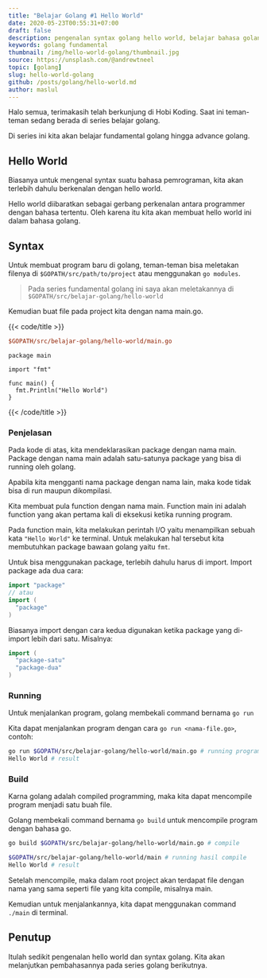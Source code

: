 ```yaml
---
title: "Belajar Golang #1 Hello World"
date: 2020-05-23T00:55:31+07:00
draft: false
description: pengenalan syntax golang hello world, belajar bahasa golang, belajar fundamental golang, belajar golang advance
keywords: golang fundamental
thumbnail: /img/hello-world-golang/thumbnail.jpg
source: https://unsplash.com/@andrewtneel
topic: [golang]
slug: hello-world-golang
github: /posts/golang/hello-world.md
author: maslul
---
```


Halo semua, terimakasih telah berkunjung di Hobi Koding. Saat ini teman-teman sedang berada di series belajar golang.

Di series ini kita akan belajar fundamental golang hingga advance golang.

## Hello World

Biasanya untuk mengenal syntax suatu bahasa pemrograman, kita akan terlebih dahulu berkenalan dengan hello world.

Hello world diibaratkan sebagai gerbang perkenalan antara programmer dengan bahasa tertentu. Oleh karena itu kita akan membuat hello world ini dalam bahasa golang.

## Syntax

Untuk membuat program baru di golang, teman-teman bisa meletakan filenya di `$GOPATH/src/path/to/project` atau menggunakan `go modules`.

>Pada series fundamental golang ini saya akan meletakannya di `$GOPATH/src/belajar-golang/hello-world`

Kemudian buat file pada project kita dengan nama main.go.

{{< code/title >}}

```ini
$GOPATH/src/belajar-golang/hello-world/main.go
```

```golang
package main

import "fmt"

func main() {
  fmt.Println("Hello World")
}
```

{{< /code/title >}}

### Penjelasan

Pada kode di atas, kita mendeklarasikan package dengan nama main. Package dengan nama main adalah satu-satunya package yang bisa di running oleh golang.

Apabila kita mengganti nama package dengan nama lain, maka kode tidak bisa di run maupun dikompilasi.

Kita membuat pula function dengan nama main. Function main ini adalah function yang akan pertama kali di eksekusi ketika running program.

Pada function main, kita melakukan perintah I/O yaitu menampilkan sebuah kata `"Hello World"` ke terminal. Untuk melakukan hal tersebut kita membutuhkan package bawaan golang yaitu `fmt`.

Untuk bisa menggunakan package, terlebih dahulu harus di import. Import package ada dua cara:

```go
import "package"
// atau
import (
  "package"
)
```

Biasanya import dengan cara kedua digunakan ketika package yang di-import lebih dari satu. Misalnya:

```go
import (
  "package-satu"
  "package-dua"
)
```

### Running

Untuk menjalankan program, golang membekali command bernama `go run`

Kita dapat menjalankan program dengan cara `go run <nama-file.go>`, contoh:

```bash
go run $GOPATH/src/belajar-golang/hello-world/main.go # running program
Hello World # result
```

### Build

Karna golang adalah compiled programming, maka kita dapat mencompile program menjadi satu buah file.

Golang membekali command bernama `go build` untuk mencompile program dengan bahasa go.

```bash
go build $GOPATH/src/belajar-golang/hello-world/main.go # compile

$GOPATH/src/belajar-golang/hello-world/main # running hasil compile
Hello World # result
```

Setelah mencompile, maka dalam root project akan terdapat file dengan nama yang sama seperti file yang kita compile, misalnya main.

Kemudian untuk menjalankannya, kita dapat menggunakan command `./main` di terminal.

## Penutup

Itulah sedikit pengenalan hello world dan syntax golang. Kita akan melanjutkan pembahasannya pada series golang berikutnya.
